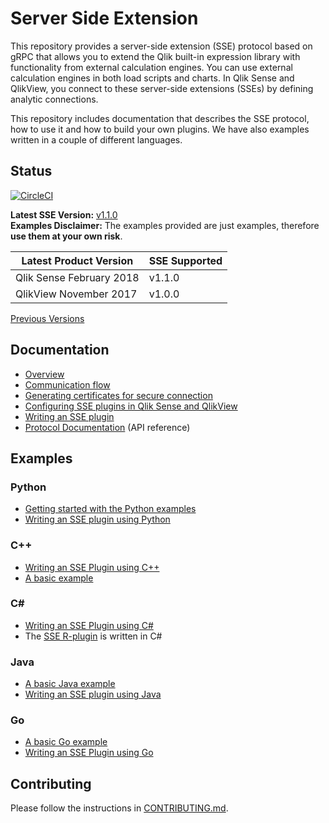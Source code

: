 # Server Side Extension

This repository provides a server-side extension (SSE) protocol based on gRPC that allows you to extend the Qlik built-in expression library with functionality from external calculation engines. You can use external calculation engines in both load scripts and charts. In Qlik Sense and QlikView, you connect to these server-side extensions (SSEs) by defining analytic connections.  

This repository includes documentation that describes the SSE protocol, how to use it and how to build your own plugins. We have also examples written in a couple of different languages.  

## Status
[![CircleCI](https://circleci.com/gh/rajanm/server-side-extension.svg?style=shield)](https://circleci.com/gh/rajanm/server-side-extension)  

__Latest SSE Version:__ [v1.1.0](https://github.com/qlik-oss/server-side-extension/releases/latest)  
__Examples Disclaimer:__ The examples provided are just examples, therefore __use them at your own risk__.   

| __Latest Product Version__ | __SSE Supported__ |
| ----- | ----- |
| Qlik Sense February 2018 | v1.1.0 |
| QlikView November 2017| v1.0.0 |

[Previous Versions](CHANGELOG.md)

## Documentation

* [Overview](docs/README.md)
* [Communication flow](docs/communication_flow.md)
* [Generating certificates for secure connection](generate_certs_guide/README.md)
* [Configuring SSE plugins in Qlik Sense and QlikView](docs/configuration.md)
* [Writing an SSE plugin](docs/writing_a_plugin.md)
* [Protocol Documentation](docs/SSE_Protocol.md) (API reference)

## Examples

### Python
* [Getting started with the Python examples](examples/python/GetStarted.md)
* [Writing an SSE plugin using Python](examples/python/README.md)

### C++
* [Writing an SSE Plugin using C++](examples/cpp/README.md)
* [A basic example](examples/cpp/basic_example/README.md)

### C#
* [Writing an SSE Plugin using C#](examples/CSharp/README.md)
* The [SSE R-plugin](https://github.com/qlik-oss/sse-r-plugin) is written in C#

### Java
* [A basic Java example](examples/java/basic_example/README.md)
* [Writing an SSE plugin using Java](examples/java/basic_example/WritingAnSSEPluginUsingJava.md)

### Go
* [A basic Go example](examples/go/basic_example/README.md)
* [Writing an SSE Plugin using Go](examples/go/README.md)

## Contributing
Please follow the instructions in [CONTRIBUTING.md](.github/CONTRIBUTING.md).
